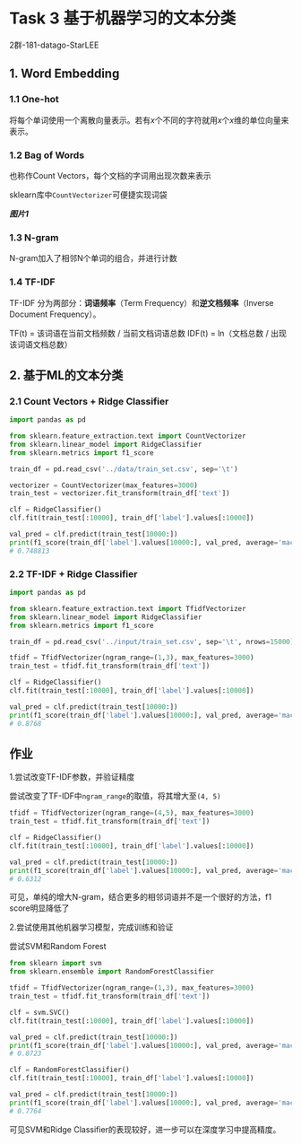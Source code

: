 # Task 3 基于机器学习的文本分类

2群-181-datago-StarLEE

## 1. Word Embedding

### 1.1 One-hot

将每个单词使用一个离散向量表示。若有*x*个不同的字符就用*x*个*x*维的单位向量来表示。

### 1.2 Bag of Words

也称作Count Vectors，每个文档的字词用出现次数来表示

sklearn库中`CountVectorizer`可便捷实现词袋

***图片1***

### 1.3 N-gram

N-gram加入了相邻N个单词的组合，并进行计数

### 1.4 TF-IDF

TF-IDF 分为两部分：**词语频率**（Term Frequency）和**逆文档频率**（Inverse Document Frequency）。

TF(t) = 该词语在当前文档频数 / 当前文档词语总数
IDF(t) = ln（文档总数 / 出现该词语文档总数）

## 2. 基于ML的文本分类

### 2.1 Count Vectors + Ridge Classifier

```python
import pandas as pd

from sklearn.feature_extraction.text import CountVectorizer
from sklearn.linear_model import RidgeClassifier
from sklearn.metrics import f1_score

train_df = pd.read_csv('../data/train_set.csv', sep='\t')

vectorizer = CountVectorizer(max_features=3000)
train_test = vectorizer.fit_transform(train_df['text'])

clf = RidgeClassifier()
clf.fit(train_test[:10000], train_df['label'].values[:10000])

val_pred = clf.predict(train_test[10000:])
print(f1_score(train_df['label'].values[10000:], val_pred, average='macro'))
# 0.748813
```

### 2.2 TF-IDF + Ridge Classifier

```python
import pandas as pd

from sklearn.feature_extraction.text import TfidfVectorizer
from sklearn.linear_model import RidgeClassifier
from sklearn.metrics import f1_score

train_df = pd.read_csv('../input/train_set.csv', sep='\t', nrows=15000)

tfidf = TfidfVectorizer(ngram_range=(1,3), max_features=3000)
train_test = tfidf.fit_transform(train_df['text'])

clf = RidgeClassifier()
clf.fit(train_test[:10000], train_df['label'].values[:10000])

val_pred = clf.predict(train_test[10000:])
print(f1_score(train_df['label'].values[10000:], val_pred, average='macro'))
# 0.8768
```

## 作业

1.尝试改变TF-IDF参数，并验证精度

尝试改变了TF-IDF中`ngram_range`的取值，将其增大至`(4, 5)`

```python
tfidf = TfidfVectorizer(ngram_range=(4,5), max_features=3000)
train_test = tfidf.fit_transform(train_df['text'])

clf = RidgeClassifier()
clf.fit(train_test[:10000], train_df['label'].values[:10000])

val_pred = clf.predict(train_test[10000:])
print(f1_score(train_df['label'].values[10000:], val_pred, average='macro'))
# 0.6312
```

可见，单纯的增大N-gram，结合更多的相邻词语并不是一个很好的方法，f1 score明显降低了

2.尝试使用其他机器学习模型，完成训练和验证

尝试SVM和Random Forest

```python
from sklearn import svm
from sklearn.ensemble import RandomForestClassifier

tfidf = TfidfVectorizer(ngram_range=(1,3), max_features=3000)
train_test = tfidf.fit_transform(train_df['text'])

clf = svm.SVC()
clf.fit(train_test[:10000], train_df['label'].values[:10000])

val_pred = clf.predict(train_test[10000:])
print(f1_score(train_df['label'].values[10000:], val_pred, average='macro'))
# 0.8723

clf = RandomForestClassifier()
clf.fit(train_test[:10000], train_df['label'].values[:10000])

val_pred = clf.predict(train_test[10000:])
print(f1_score(train_df['label'].values[10000:], val_pred, average='macro'))
# 0.7764
```

可见SVM和Ridge Classifier的表现较好，进一步可以在深度学习中提高精度。